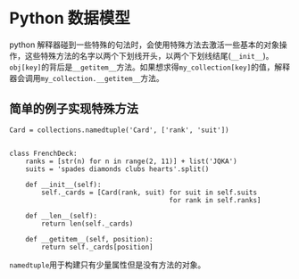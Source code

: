 # Python 数据模型
python 解释器碰到一些特殊的句法时，会使用特殊方法去激活一些基本的对象操作，这些特殊方法的名字以两个下划线开头，以两个下划线结尾(`__init__`)。
`obj[key]`的背后是`__getitem__`方法。如果想求得`my_collection[key]`的值，解释器会调用`my_collection.__getitem__`方法。

## 简单的例子实现特殊方法
```
Card = collections.namedtuple('Card', ['rank', 'suit'])


class FrenchDeck:
    ranks = [str(n) for n in range(2, 11)] + list('JQKA')
    suits = 'spades diamonds clubs hearts'.split()
    
    def __init__(self):
        self._cards = [Card(rank, suit) for suit in self.suits
                                        for rank in self.ranks]
        
    def __len__(self):
        return len(self._cards)
    
    def __getitem__(self, position):
        return self._cards[position]
```
`namedtuple`用于构建只有少量属性但是没有方法的对象。
